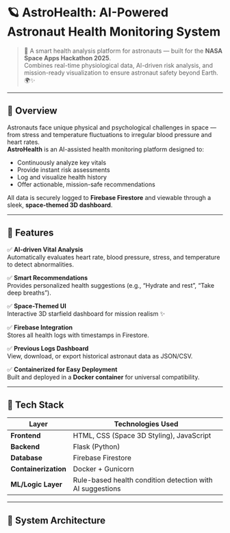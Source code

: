# 🪐 AstroHealth: AI-Powered Astronaut Health Monitoring System

> 🚀 A smart health analysis platform for astronauts — built for the **NASA Space Apps Hackathon 2025**.  
> Combines real-time physiological data, AI-driven risk analysis, and mission-ready visualization to ensure astronaut safety beyond Earth. 🌍✨

---

## 🌠 Overview

Astronauts face unique physical and psychological challenges in space — from stress and temperature fluctuations to irregular blood pressure and heart rates.  
**AstroHealth** is an AI-assisted health monitoring platform designed to:

- Continuously analyze key vitals
- Provide instant risk assessments
- Log and visualize health history
- Offer actionable, mission-safe recommendations  

All data is securely logged to **Firebase Firestore** and viewable through a sleek, **space-themed 3D dashboard**.

---

## 🧬 Features

✅ **AI-driven Vital Analysis**  
Automatically evaluates heart rate, blood pressure, stress, and temperature to detect abnormalities.

✅ **Smart Recommendations**  
Provides personalized health suggestions (e.g., “Hydrate and rest”, “Take deep breaths”).

✅ **Space-Themed UI**  
Interactive 3D starfield dashboard for mission realism ✨  

✅ **Firebase Integration**  
Stores all health logs with timestamps in Firestore.

✅ **Previous Logs Dashboard**  
View, download, or export historical astronaut data as JSON/CSV.

✅ **Containerized for Easy Deployment**  
Built and deployed in a **Docker container** for universal compatibility.

---

## 🚀 Tech Stack

| Layer | Technologies Used |
|-------|--------------------|
| **Frontend** | HTML, CSS (Space 3D Styling), JavaScript |
| **Backend** | Flask (Python) |
| **Database** | Firebase Firestore |
| **Containerization** | Docker + Gunicorn |
| **ML/Logic Layer** | Rule-based health condition detection with AI suggestions |

---

## 🧩 System Architecture

